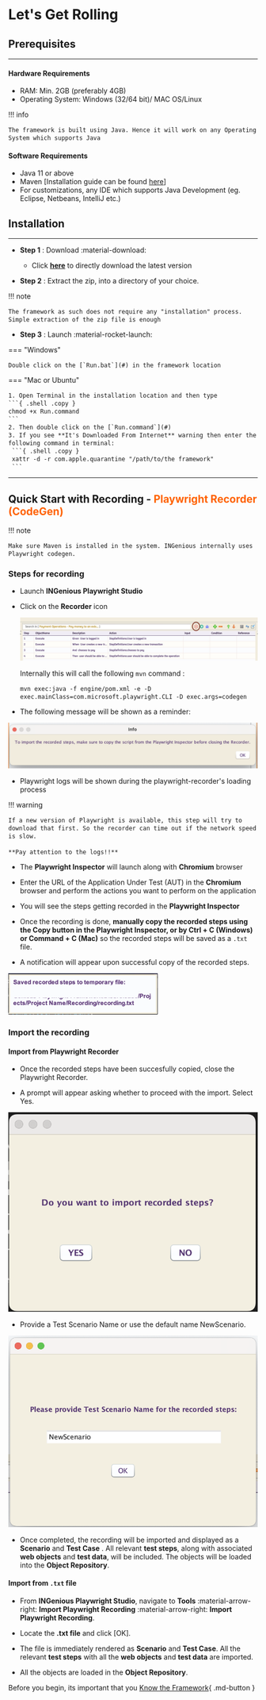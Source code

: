 # **Let's Get Rolling**

## **Prerequisites**
-------
#### Hardware Requirements

 * RAM: Min. 2GB (preferably 4GB)
 * Operating System: Windows (32/64 bit)/ MAC OS/Linux

!!! info

    The framework is built using Java. Hence it will work on any Operating System which supports Java

 
#### Software Requirements

 * Java 11 or above
 * Maven [Installation guide can be found [here](https://maven.apache.org/install.html)]
 * For customizations, any IDE which supports Java Development (eg. Eclipse, Netbeans, IntelliJ etc.)

## **Installation**
-----------------------
* **Step 1** : Download :material-download:

    * Click [**here**](https://github.com/ing-bank/INGenious/releases/download/v2.2/ingenious-playwright-2.2-setup.zip) to directly download the latest version

* **Step 2** : Extract the zip, into a directory of your choice.

!!! note

    The framework as such does not require any "installation" process. Simple extraction of the zip file is enough    




* **Step 3** : Launch :material-rocket-launch:

=== "Windows"

    Double click on the [`Run.bat`](#) in the framework location

=== "Mac or Ubuntu"

    1. Open Terminal in the installation location and then type 
    ```{ .shell .copy }
    chmod +x Run.command
    ```
    2. Then double click on the [`Run.command`](#)
    3. If you see **It's Downloaded From Internet** warning then enter the following command in terminal: 
     ```{ .shell .copy }
     xattr -d -r com.apple.quarantine "/path/to/the framework"
     ```



-----------------------

## **Quick Start with Recording** - <span style="color:#FF6200">**Playwright Recorder (CodeGen)**</span>  


!!! note

    Make sure Maven is installed in the system. INGenious internally uses Playwright codegen.


### Steps for recording


 * Launch **INGenious Playwright Studio**

 * Click on the **Recorder** icon

   ![record](img/recording/1.JPG "record")

   Internally this will call the following `mvn` command : 
   
   ```
   mvn exec:java -f engine/pom.xml -e -D exec.mainClass=com.microsoft.playwright.CLI -D exec.args=codegen
   ```

 * The following message will be shown as a reminder:
 
 ![Reminder](img/recording/RecorderReminder.png "Reminder")
 
 * Playwright logs will be shown during the playwright-recorder's loading process

!!! warning 
    
    If a new version of Playwright is available, this step will try to download that first. So the recorder can time out if the network speed is slow.

    **Pay attention to the logs!!**

 * The **Playwright Inspector** will launch along with **Chromium** browser

 * Enter the URL of the Application Under Test (AUT) in the **Chromium** browser and perform the actions you want to perform on the application

 * You will see the steps getting recorded in the **Playwright Inspector**

 * Once the recording is done, **manually copy the recorded steps using the Copy button in the Playwright Inspector, or by Ctrl + C (Windows) or Command + C (Mac)** so the recorded steps will be saved as a `.txt` file.
 
 * A notification will appear upon successful copy of the recorded steps.

 ![Notification](img/recording/CopyNotif.png "Notification")
 

### Import the recording

#### Import from Playwright Recorder

 * Once the recorded steps have been succesfully copied, close the Playwright Recorder.

 * A prompt will appear asking whether to proceed with the import. Select Yes.

![Import](img/recording/Import.png "Import") 

 * Provide a Test Scenario Name or use the default name NewScenario.

![TestScenarioName](img/recording/TestScenarioName.png "TestScenarioName")

 * Once completed, the recording will be imported and displayed as a **Scenario** and **Test Case** . All relevant **test steps**, along with associated **web objects** and **test data**, will be included. The objects will be loaded into the **Object Repository**.


#### Import from `.txt` file

 * From **INGenious Playwright Studio**, navigate to **Tools** :material-arrow-right: **Import Playwright Recording** :material-arrow-right: **Import Playwright Recording**.

 * Locate the **.txt file** and click [OK].

 * The file is immediately rendered as **Scenario** and **Test Case**. All the relevant **test steps** with all the **web objects** and **test data** are imported.

 * All the objects are loaded in the **Object Repository**.

 Before you begin, its important that you [Know the Framework](knowyourframework.md){ .md-button }

 